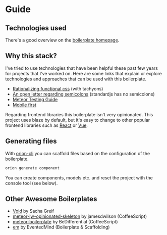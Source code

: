 # Guide

## Technologies used

There's a good overview on the [boilerplate homepage](http://meteor-boilerplate.surge.sh/).

## Why this stack?

I've tried to use technologies that have been helpful these past few years for projects that I've worked on. 
Here are some links  that explain or explore technologies and approaches that can be used with this boilerplate.

* [Rationalizing functional css](https://marcelosomers.com/writing/rationalizing-functional-css/) (with tachyons)
* [An open letter regarding semicolons](http://blog.izs.me/post/2353458699/an-open-letter-to-javascript-leaders-regarding) (standardjs has no semicolons)
* [Meteor Testing Guide](https://guide.meteor.com/testing.html)
* [Mobile first](https://www.lukew.com/ff/entry.asp?933)

Regarding frontend libraries this boilerplate isn't very opinionated. This project uses blaze by default, but it's easy to
 change to other popular frontend libraries such as [React](https://www.meteor.com/tutorials/react/creating-an-app) or [Vue](https://github.com/Akryum/vue-meteor).

## Generating files

With [orion-cli](https://github.com/matteodem/orion-cli) you can scaffold files based on the configuration of the boilerplate.

```sh
orion generate component
```

You can create components, models etc. and reset the project with the console tool (see below).

## Other Awesome Boilerplates

- [Void](https://github.com/SachaG/Void) by Sacha Greif
- [meteor-jw-opinionated-skeleton](https://github.com/jamesdwilson/meteor-jw-opinionated-skeleton) by jamesdwilson (CoffeeScript)
- [meteor-boilerplate](https://github.com/BeDifferential/meteor-boilerplate) by BeDifferential (CoffeeScript)
- [em](https://github.com/EventedMind/em) by EventedMind (Boilerplate & Scaffolding)
